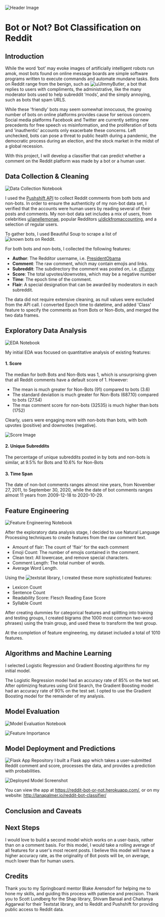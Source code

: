 ![Header Image](https://github.com/lanapalmer/Reddit_Bot_Classifier/blob/master/Figures/RedditBotClassifierHeader.png)

# Bot or Not? Bot Classification on Reddit #

## Introduction ##

While the word ‘bot’ may evoke images of artificially intelligent robots run amok, most bots found on online message boards are simple software programs written to execute commands and automate mundane tasks. Bots on Reddit range from the benign, such as ![u/JImmyButler](https://www.reddit.com/user/JlmmyButler), a bot that replies to users with compliments, the administrative, like the many moderator bots used to help subreddit ‘mods’, and the simply annoying, such as bots that spam URLS. 

While these 'friendly' bots may seem somewhat innocuous, the growing number of bots on online platforms provides cause for serious concern. Social media platforms Facebook and Twitter are currently setting new precedents for free speech vs misinformation, and the proliferation of bots and 'inauthentic' accounts only exacerbate these concerns. Left unchecked, bots can pose a threat to public health during a pandemic, the democratic process during an election, and the stock market in the midst of a global recession. 

With this project, I will develop a classifier that can predict whether a comment on the Reddit platform was made by a bot or a human user. 

## Data Collection & Cleaning ## 
![Data Collection Notebook](https://github.com/lanapalmer/Reddit_Bot_Classifier/blob/master/RBC_1_DataCollection.ipynb)

I used the [Pushshift API](https://pushshift.io/) to collect Reddit comments from both bots and non-bots. In order to ensure the authenticity of my non-bot data set, I verified that the accounts were human users by reading several of their posts and comments. My non-bot data set includes a mix of users, from celebrities [u/janellemonae](https://www.reddit.com/user/janellemonae), popular Redditors [u/dickfromaccounting](https://www.reddit.com/user/dickfromaccounting), and a selection of regular users.

To gather bots, I used Beautiful Soup to scrape a list of ![known bots on Reddit](https://www.reddit.com/r/autowikibot/wiki/redditbots). 

For both bots and non-bots, I collected the following features:

* **Author**: The Redditor username, i.e. [PresidentObama](https://www.reddit.com/user/presidentobama)
* **Comment**: The raw comment, which may contain emojis and links.
* **Subreddit**: The subdirectory the comment was posted on, i.e. [r/Funny](https://www.reddit.com/r/funny/)
* **Score**: The total upvotes/downvotes, which may be a negative number
* **Time**: The epoch time of the comment.
* **Flair**: A special designation that can be awarded by moderators in each subreddit.

The data did not require extensive cleaning, as null values were excluded from the API call. I converted Epoch time to datetime, and added 'Class' feature to specify the comments as from Bots or Non-Bots, and merged the two data frames.

## Exploratory Data Analysis ## 
![EDA Notebook](https://github.com/lanapalmer/Reddit_Bot_Classifier/blob/master/RBC_2_EDA.ipynb)

My initial EDA was focused on quantitative analysis of existing features:

#### 1. Score ####

The median for both Bots and Non-Bots was 1, which is unsurprising given that all Reddit comments have a default score of 1. However:

* The mean is much greater for Non-Bots (91) compared to bots (3.6)</li>
* The standard deviation is much greater for Non-Bots (687.10) compared to bots (27.54)</li>
* The max comment score for non-bots (32535) is much higher than bots (1752)</li>

 Clearly, users were engaging more with non-bots than bots, with both upvotes (positive) and downvotes (negative).

![Score Image](https://github.com/lanapalmer/Reddit_Bot_Classifier/blob/master/Figures/Score1.png)


#### 2. Unique Subreddits ####

The percentage of unique subreddits posted in by bots and non-bots is similar, at 9.5% for Bots and 10.6% for Non-Bots

#### 3. Time Span ####

The date of non-bot comments ranges almost nine years, from November 27, 2011, to September 30, 2020, while the date of bot comments ranges almost 11 years from 2009-12-18 to 2020-10-29.


## Feature Engineering ##
![Feature Engineering Notebook](https://github.com/lanapalmer/Reddit_Bot_Classifier/blob/master/RBC_3_FeatureEngineering_PreProcessing.ipynb)

After the exploratory data analysis stage, I decided to use Natural Language Processing techniques to create features from the raw comment text. 

* Amount of flair: The count of 'flair' for the each comment
* Emoji Count: The number of emojis contained in the comment.
* Clean text: All lowercase, and remove special characters.
* Comment Length: The total number of words.
* Average Word Length.

Using the ![textstat](https://pypi.org/project/textstat/) library, I created these more sophisticated features:

* Lexicon Count
* Sentence Count
* Readability Score: Flesch Reading Ease Score
* Syllable Count

After creating dummies for categorical features and splitting into training and testing groups, I created bigrams (the 1000 most common two-word phrases) using the train group, and used these to transform the test group.

At the completion of feature engineering, my dataset included a total of 1010 features.

## Algorithms and Machine Learning ## 

I selected Logistic Regression and Gradient Boosting algorithms for my initial model.

The Logistic Regression model had an accuracy rate of 85% on the test set. After optimizing features using Grid Search, the Gradient Boosting model had an accuracy rate of 90% on the test set. I opted to use the Gradient Boosting model for the remainder of my analysis.

## Model Evaluation ## 
![Model Evaluation Notebook](https://github.com/lanapalmer/Reddit_Bot_Classifier/blob/master/RBC_4_Model_Eval_Analysis.ipynb)

![Feature Importance](https://github.com/lanapalmer/Reddit_Bot_Classifier/blob/master/Figures/feature_importance.png)

## Model Deployment and Predictions ##
![Flask App Repository](https://github.com/lanapalmer/Reddit_Bot_Classifier/tree/master/app)
I built a Flask app which takes a user-submitted Reddit comment and score, processes the data, and provides a prediction with probabilities. 

![Deployed Model Screenshot](https://github.com/lanapalmer/Reddit_Bot_Classifier/blob/master/Figures/DeployedScreenshot.png)

You can view the app at https://reddit-bot-or-not.herokuapp.com/, or on my website: http://lanapalmer.io/reddit-bot-classifier/

## Conclusion and Caveats ## 

## Next Steps ##

I would love to build a second model which works on a user-basis, rather than on a comment basis. For this model, I would take a rolling average of all features for a user's most recent posts. I believe this model will have a higher accuracy rate, as the originality of Bot posts will be, on average, much lower than for human users.

## Credits ## 
Thank you to my Springboard mentor Blake Arensdorf for helping me to hone my skills, and guiding this process with patience and precision. Thank you to Scott Lundberg for the Shap library, Shivam Bansal and Chaitanya Aggarwal for their Textstat library, and to Reddit and Pushshift for providing public access to Reddit data.

